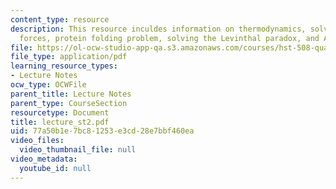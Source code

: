 ```yaml
---
content_type: resource
description: This resource inculdes information on thermodynamics, solvent, biomolecular
  forces, protein folding problem, solving the Levinthal paradox, and Anfinsen experiment.
file: https://ol-ocw-studio-app-qa.s3.amazonaws.com/courses/hst-508-quantitative-genomics-fall-2005/77a50b1e7bc81253e3cd28e7bbf460ea_lecture_st2.pdf
file_type: application/pdf
learning_resource_types:
- Lecture Notes
ocw_type: OCWFile
parent_title: Lecture Notes
parent_type: CourseSection
resourcetype: Document
title: lecture_st2.pdf
uid: 77a50b1e-7bc8-1253-e3cd-28e7bbf460ea
video_files:
  video_thumbnail_file: null
video_metadata:
  youtube_id: null
---
```

